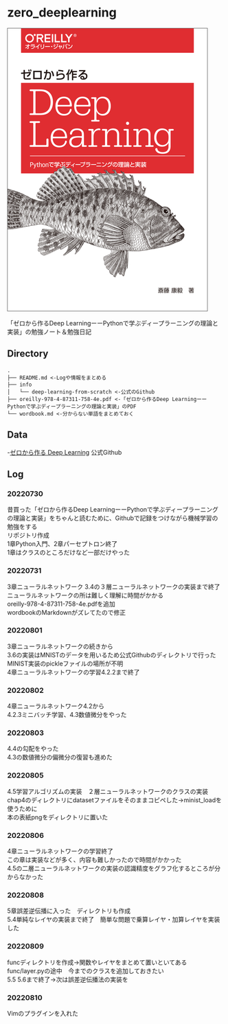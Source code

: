 # zero_deeplearning

![img](./zero_deeplearning_img.jpeg)


「ゼロから作るDeep LearningーーPythonで学ぶディープラーニングの理論と実装」の勉強ノート＆勉強日記


## Directory
```
.
├── README.md <-Logや情報をまとめる
├── info
│   └── deep-learning-from-scratch <-公式のGithub
├── oreilly-978-4-87311-758-4e.pdf <-「ゼロから作るDeep LearningーーPythonで学ぶディープラーニングの理論と実装」のPDF
└── wordbook.md <-分からない単語をまとめておく
```


## Data
-[ゼロから作る Deep Learning](https://github.com/oreilly-japan/deep-learning-from-scratch)
公式Github


## Log
### 20220730
昔買った「ゼロから作るDeep LearningーーPythonで学ぶディープラーニングの理論と実装」をちゃんと読むために、Githubで記録をつけながら機械学習の勉強をする<br>
リポジトリ作成<br>
1章Python入門、2章パーセプトロン終了<br>
1章はクラスのところだけなど一部だけやった

### 20220731
3章ニューラルネットワーク 3.4の３層ニューラルネットワークの実装まで終了<br>
ニューラルネットワークの所は難しく理解に時間がかかる<br>
oreilly-978-4-87311-758-4e.pdfを追加<br>
wordbookのMarkdownがズレてたので修正<br>

### 20220801
3章ニューラルネットワークの続きから<br>
3.6の実装はMNISTのデータを用いるため公式Githubのディレクトリで行った<br>
MINIST実装のpickleファイルの場所が不明<br>
4章ニューラルネットワークの学習4.2.2まで終了

### 20220802
4章ニューラルネットワーク4.2から<br>
4.2.3ミニバッチ学習、4.3数値微分をやった

### 20220803
4.4の勾配をやった<br>
4.3の数値微分の偏微分の復習も進めた

### 20220805
4.5学習アルゴリズムの実装　２層ニューラルネットワークのクラスの実装<br>
chap4のディレクトリにdatasetファイルをそのままコピペした→minist_loadを使うために<br>
本の表紙pngをディレクトリに置いた

### 20220806
4章ニューラルネットワークの学習終了<br>
この章は実装などが多く、内容も難しかったので時間がかかった<br>
4.5の二層ニューラルネットワークの実装の認識精度をグラフ化するところが分からなかった

### 20220808
5章誤差逆伝播に入った　ディレクトリも作成<br>
5.4単純なレイヤの実装まで終了　簡単な問題で乗算レイヤ・加算レイヤを実装した

### 20220809
funcディレクトリを作成→関数やレイヤをまとめて置いといてある<br>
func/layer.pyの途中　今までのクラスを追加しておきたい<br>
5.5 5.6まで終了→次は誤差逆伝播法の実装を

### 20220810
Vimのプラグインを入れた
